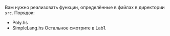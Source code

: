Вам нужно реализовать функции, определённые в файлах в директории `src`. Порядок:
- Poly.hs
- SimpleLang.hs
Остальное смотрите в Lab1.
